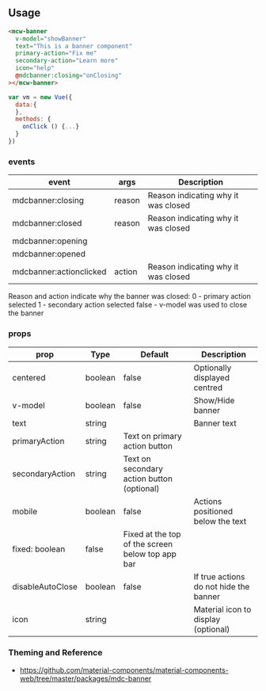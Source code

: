 ## Usage

```html
<mcw-banner
  v-model="showBanner"
  text="This is a banner component"
  primary-action="Fix me"
  secondary-action="Learn more"
  icon="help"
  @mdcbanner:closing="onClosing"
></mcw-banner>
```

```javascript
var vm = new Vue({
  data:{
  },
  methods: {
    onClick () {...}
  }
})
```

### events

| event                   | args   | Description                         |
| ----------------------- | ------ | ----------------------------------- |
| mdcbanner:closing       | reason | Reason indicating why it was closed |
| mdcbanner:closed        | reason | Reason indicating why it was closed |
| mdcbanner:opening       |        |                                     |
| mdcbanner:opened        |        |                                     |
| mdcbanner:actionclicked | action | Reason indicating why it was closed |

Reason and action indicate why the banner was closed:
0 - primary action selected
1 - secondary action selected
false - v-model was used to close the banner

### props

| prop             | Type    | Default                                          | Description                            |
| ---------------- | ------- | ------------------------------------------------ | -------------------------------------- |
| centered         | boolean | false                                            | Optionally displayed centred           |
| v-model          | boolean | false                                            | Show/Hide banner                       |
| text             | string  |                                                  | Banner text                            |
| primaryAction    | string  | Text on primary action button                    |
| secondaryAction  | string  | Text on secondary action button (optional)       |
| mobile           | boolean | false                                            | Actions positioned below the text      |
| fixed: boolean   | false   | Fixed at the top of the screen below top app bar |
| disableAutoClose | boolean | false                                            | If true actions do not hide the banner |
| icon             | string  |                                                  | Material icon to display (optional)    |

### Theming and Reference

- <https://github.com/material-components/material-components-web/tree/master/packages/mdc-banner>
